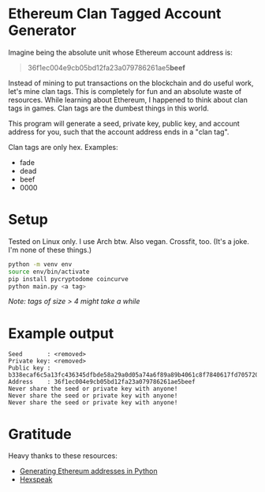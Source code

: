 # Ethereum Clan Tagged Account Generator

Imagine being the absolute unit whose Ethereum account address is:

> 36f1ec004e9cb05bd12fa23a079786261ae5**beef**

Instead of mining to put transactions on the blockchain and do useful work,
let's mine clan tags. This is completely for fun and an absolute waste of
resources. While learning about Ethereum, I happened to think about clan tags
in games. Clan tags are the dumbest things in this world.

This program will generate a seed, private key, public key, and account address
for you, such that the account address ends in a "clan tag".

Clan tags are only hex. Examples:

- fade
- dead
- beef
- 0000

# Setup

Tested on Linux only. I use Arch btw. Also vegan. Crossfit, too. (It's a joke.
I'm none of these things.)

```bash
python -m venv env
source env/bin/activate
pip install pycryptodome coincurve
python main.py <a tag>
```

_Note: tags of size > 4 might take a while_

# Example output

```
Seed       : <removed>
Private key: <removed>
Public key : b338ecaf6c5a13fc436345dfbde58a29a0d05a74a6f89a89b4061c8f7840617fd705720188e41c32c019bb962c6fb2b11330314aa8351a3975a0daf87982841a
Address    : 36f1ec004e9cb05bd12fa23a079786261ae5beef
Never share the seed or private key with anyone!
Never share the seed or private key with anyone!
Never share the seed or private key with anyone!
```

# Gratitude

Heavy thanks to these resources:

- [Generating Ethereum addresses in Python](https://www.arthurkoziel.com/generating-ethereum-addresses-in-python/)
- [Hexspeak](https://en.wikipedia.org/wiki/Hexspeak)
